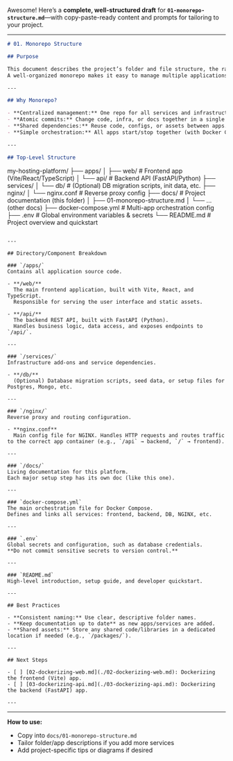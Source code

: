 Awesome! Here’s a **complete, well-structured draft** for **`01-monorepo-structure.md`**—with copy-paste-ready content and prompts for tailoring to your project.

---

```md
# 01. Monorepo Structure

## Purpose

This document describes the project’s folder and file structure, the rationale behind a monorepo setup, and the purpose of each major directory.  
A well-organized monorepo makes it easy to manage multiple applications (frontend, backend, etc.) and shared infrastructure as your platform grows.

---

## Why Monorepo?

- **Centralized management:** One repo for all services and infrastructure.
- **Atomic commits:** Change code, infra, or docs together in a single commit.
- **Shared dependencies:** Reuse code, configs, or assets between apps.
- **Simple orchestration:** All apps start/stop together (with Docker Compose).

---

## Top-Level Structure

```

my-hosting-platform/
├── apps/
│   ├── web/                  # Frontend app (Vite/React/TypeScript)
│   └── api/                  # Backend API (FastAPI/Python)
├── services/
│   └── db/                   # (Optional) DB migration scripts, init data, etc.
├── nginx/
│   └── nginx.conf            # Reverse proxy config
├── docs/                     # Project documentation (this folder)
│   ├── 01-monorepo-structure.md
│   └── ... (other docs)
├── docker-compose.yml        # Multi-app orchestration config
├── .env                      # Global environment variables & secrets
└── README.md                 # Project overview and quickstart

```

---

## Directory/Component Breakdown

### `/apps/`
Contains all application source code.

- **/web/**  
  The main frontend application, built with Vite, React, and TypeScript.  
  Responsible for serving the user interface and static assets.

- **/api/**  
  The backend REST API, built with FastAPI (Python).  
  Handles business logic, data access, and exposes endpoints to `/api/`.

---

### `/services/`
Infrastructure add-ons and service dependencies.

- **/db/**  
  (Optional) Database migration scripts, seed data, or setup files for Postgres, Mongo, etc.

---

### `/nginx/`
Reverse proxy and routing configuration.

- **nginx.conf**  
  Main config file for NGINX. Handles HTTP requests and routes traffic to the correct app container (e.g., `/api` → backend, `/` → frontend).

---

### `/docs/`
Living documentation for this platform.  
Each major setup step has its own doc (like this one).

---

### `docker-compose.yml`
The main orchestration file for Docker Compose.  
Defines and links all services: frontend, backend, DB, NGINX, etc.

---

### `.env`
Global secrets and configuration, such as database credentials.  
**Do not commit sensitive secrets to version control.**

---

### `README.md`
High-level introduction, setup guide, and developer quickstart.

---

## Best Practices

- **Consistent naming:** Use clear, descriptive folder names.
- **Keep documentation up to date** as new apps/services are added.
- **Shared assets:** Store any shared code/libraries in a dedicated location if needed (e.g., `/packages/`).

---

## Next Steps

- [ ] [02-dockerizing-web.md](./02-dockerizing-web.md): Dockerizing the frontend (Vite) app.
- [ ] [03-dockerizing-api.md](./03-dockerizing-api.md): Dockerizing the backend (FastAPI) app.

---
```

---

**How to use:**

* Copy into `docs/01-monorepo-structure.md`
* Tailor folder/app descriptions if you add more services
* Add project-specific tips or diagrams if desired

